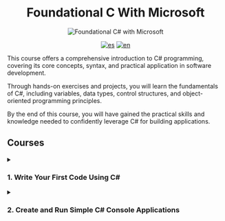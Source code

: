 <div align="center">

# Foundational C With Microsoft

![Foundational C# with Microsoft](https://static-00.iconduck.com/assets.00/c-sharp-c-icon-456x512-9sej0lrz.png)

[![es](https://img.shields.io/badge/lang-es-yellow.svg)](./README.es.md)
[![en](https://img.shields.io/badge/lang-en-red.svg)](./README.md)

</div>

This course offers a comprehensive introduction to C# programming, covering its core concepts, syntax, and practical application in software development.

Through hands-on exercises and projects, you will learn the fundamentals of C#, including variables, data types, control structures, and object-oriented programming principles.

By the end of this course, you will have gained the practical skills and knowledge needed to confidently leverage C# for building applications.

## Courses

<details >
<summary>

### 1. Write Your First Code Using C\#

</summary>
Begin your journey by learning to write your first code using C#. Develop a
strong foundation as you explore the fundamentals and syntax of the language,
setting the stage for your programming adventures.

- [x] Write Your First C# Code
- [x] Store and Retrieve Data Using Literal and Variable Values in C#
- [x] Perform Basic String Formatting in C#
- [x] Perform Basic Operations on Numbers in C#
- [x] Guided Project - Calculate and Print Student Grades
- [x] Guided Project - Calculate Final GPA
- [x] Trophy Write Your First Code Using C#
</details>

<details >
<summary>

### 2. Create and Run Simple C# Console Applications

</summary>
Master the art of creating and running simple C# console applications. Dive into
the world of console-based programming, where you will gain hands-on experience
executing your code and seeing it in action.

- [x] Install and Configure Visual Studio Code for C# Development
- [x] Call Methods From the .NET Class Library Using C#
- [x] Add Decision Logic to Your Code Using if, else, and else if statements
      in C#
- [x] Store and Iterate Through Sequences of Data Using Arrays and the foreach
      Statement in C#
- [] Create Readable Code with Conventions, Whitespace, and Comments in C#
- [] Guided Project - Develop foreach and if-elseif-else Structures to
  Process Array Data in C#
- [] Challenge Project - Develop foreach and if-elseif-else Structures to Process Array Data in C#
- [] Trophy - Create and Run Simple C# Console Applications
</details>

